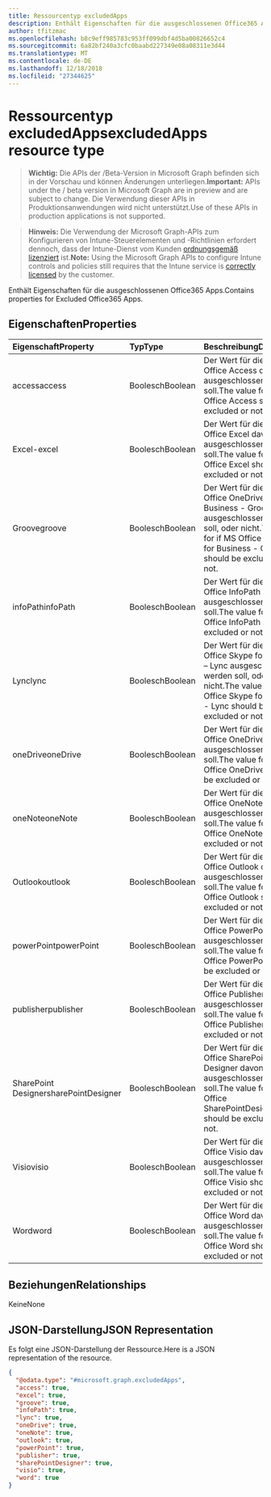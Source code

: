 ```yaml
---
title: Ressourcentyp excludedApps
description: Enthält Eigenschaften für die ausgeschlossenen Office365 Apps.
author: tfitzmac
ms.openlocfilehash: b8c9eff985783c953ff099dbf4d5ba00826652c4
ms.sourcegitcommit: 6a82bf240a3cfc0baabd227349e08a08311e3d44
ms.translationtype: MT
ms.contentlocale: de-DE
ms.lasthandoff: 12/18/2018
ms.locfileid: "27344625"
---
```

# <a name="excludedapps-resource-type"></a><span data-ttu-id="c1648-103">Ressourcentyp excludedApps</span><span class="sxs-lookup"><span data-stu-id="c1648-103">excludedApps resource type</span></span>

> <span data-ttu-id="c1648-104">**Wichtig:** Die APIs der /Beta-Version in Microsoft Graph befinden sich in der Vorschau und können Änderungen unterliegen.</span><span class="sxs-lookup"><span data-stu-id="c1648-104">**Important:** APIs under the / beta version in Microsoft Graph are in preview and are subject to change.</span></span> <span data-ttu-id="c1648-105">Die Verwendung dieser APIs in Produktionsanwendungen wird nicht unterstützt.</span><span class="sxs-lookup"><span data-stu-id="c1648-105">Use of these APIs in production applications is not supported.</span></span>

> <span data-ttu-id="c1648-106">**Hinweis:** Die Verwendung der Microsoft Graph-APIs zum Konfigurieren von Intune-Steuerelementen und -Richtlinien erfordert dennoch, dass der Intune-Dienst vom Kunden [ordnungsgemäß lizenziert](https://go.microsoft.com/fwlink/?linkid=839381) ist.</span><span class="sxs-lookup"><span data-stu-id="c1648-106">**Note:** Using the Microsoft Graph APIs to configure Intune controls and policies still requires that the Intune service is [correctly licensed](https://go.microsoft.com/fwlink/?linkid=839381) by the customer.</span></span>

<span data-ttu-id="c1648-107">Enthält Eigenschaften für die ausgeschlossenen Office365 Apps.</span><span class="sxs-lookup"><span data-stu-id="c1648-107">Contains properties for Excluded Office365 Apps.</span></span>
## <a name="properties"></a><span data-ttu-id="c1648-108">Eigenschaften</span><span class="sxs-lookup"><span data-stu-id="c1648-108">Properties</span></span>
|<span data-ttu-id="c1648-109">Eigenschaft</span><span class="sxs-lookup"><span data-stu-id="c1648-109">Property</span></span>|<span data-ttu-id="c1648-110">Typ</span><span class="sxs-lookup"><span data-stu-id="c1648-110">Type</span></span>|<span data-ttu-id="c1648-111">Beschreibung</span><span class="sxs-lookup"><span data-stu-id="c1648-111">Description</span></span>|
|:---|:---|:---|
|<span data-ttu-id="c1648-112">access</span><span class="sxs-lookup"><span data-stu-id="c1648-112">access</span></span>|<span data-ttu-id="c1648-113">Boolesch</span><span class="sxs-lookup"><span data-stu-id="c1648-113">Boolean</span></span>|<span data-ttu-id="c1648-114">Der Wert für die If MS Office Access davon ausgeschlossen werden soll.</span><span class="sxs-lookup"><span data-stu-id="c1648-114">The value for if MS Office Access should be excluded or not.</span></span>|
|<span data-ttu-id="c1648-115">Excel-</span><span class="sxs-lookup"><span data-stu-id="c1648-115">excel</span></span>|<span data-ttu-id="c1648-116">Boolesch</span><span class="sxs-lookup"><span data-stu-id="c1648-116">Boolean</span></span>|<span data-ttu-id="c1648-117">Der Wert für die If MS Office Excel davon ausgeschlossen werden soll.</span><span class="sxs-lookup"><span data-stu-id="c1648-117">The value for if MS Office Excel should be excluded or not.</span></span>|
|<span data-ttu-id="c1648-118">Groove</span><span class="sxs-lookup"><span data-stu-id="c1648-118">groove</span></span>|<span data-ttu-id="c1648-119">Boolesch</span><span class="sxs-lookup"><span data-stu-id="c1648-119">Boolean</span></span>|<span data-ttu-id="c1648-120">Der Wert für die If MS Office OneDrive for Business - Groove ausgeschlossen werden soll, oder nicht.</span><span class="sxs-lookup"><span data-stu-id="c1648-120">The value for if MS Office OneDrive for Business - Groove should be excluded or not.</span></span>|
|<span data-ttu-id="c1648-121">infoPath</span><span class="sxs-lookup"><span data-stu-id="c1648-121">infoPath</span></span>|<span data-ttu-id="c1648-122">Boolesch</span><span class="sxs-lookup"><span data-stu-id="c1648-122">Boolean</span></span>|<span data-ttu-id="c1648-123">Der Wert für die If MS Office InfoPath davon ausgeschlossen werden soll.</span><span class="sxs-lookup"><span data-stu-id="c1648-123">The value for if MS Office InfoPath should be excluded or not.</span></span>|
|<span data-ttu-id="c1648-124">Lync</span><span class="sxs-lookup"><span data-stu-id="c1648-124">lync</span></span>|<span data-ttu-id="c1648-125">Boolesch</span><span class="sxs-lookup"><span data-stu-id="c1648-125">Boolean</span></span>|<span data-ttu-id="c1648-126">Der Wert für die If MS Office Skype for Business – Lync ausgeschlossen werden soll, oder nicht.</span><span class="sxs-lookup"><span data-stu-id="c1648-126">The value for if MS Office Skype for Business - Lync should be excluded or not.</span></span>|
|<span data-ttu-id="c1648-127">oneDrive</span><span class="sxs-lookup"><span data-stu-id="c1648-127">oneDrive</span></span>|<span data-ttu-id="c1648-128">Boolesch</span><span class="sxs-lookup"><span data-stu-id="c1648-128">Boolean</span></span>|<span data-ttu-id="c1648-129">Der Wert für die If MS Office OneDrive davon ausgeschlossen werden soll.</span><span class="sxs-lookup"><span data-stu-id="c1648-129">The value for if MS Office OneDrive should be excluded or not.</span></span>|
|<span data-ttu-id="c1648-130">oneNote</span><span class="sxs-lookup"><span data-stu-id="c1648-130">oneNote</span></span>|<span data-ttu-id="c1648-131">Boolesch</span><span class="sxs-lookup"><span data-stu-id="c1648-131">Boolean</span></span>|<span data-ttu-id="c1648-132">Der Wert für die If MS Office OneNote davon ausgeschlossen werden soll.</span><span class="sxs-lookup"><span data-stu-id="c1648-132">The value for if MS Office OneNote should be excluded or not.</span></span>|
|<span data-ttu-id="c1648-133">Outlook</span><span class="sxs-lookup"><span data-stu-id="c1648-133">outlook</span></span>|<span data-ttu-id="c1648-134">Boolesch</span><span class="sxs-lookup"><span data-stu-id="c1648-134">Boolean</span></span>|<span data-ttu-id="c1648-135">Der Wert für die If MS Office Outlook oder nicht ausgeschlossen werden soll.</span><span class="sxs-lookup"><span data-stu-id="c1648-135">The value for if MS Office Outlook should be excluded or not.</span></span>|
|<span data-ttu-id="c1648-136">powerPoint</span><span class="sxs-lookup"><span data-stu-id="c1648-136">powerPoint</span></span>|<span data-ttu-id="c1648-137">Boolesch</span><span class="sxs-lookup"><span data-stu-id="c1648-137">Boolean</span></span>|<span data-ttu-id="c1648-138">Der Wert für die If MS Office PowerPoint davon ausgeschlossen werden soll.</span><span class="sxs-lookup"><span data-stu-id="c1648-138">The value for if MS Office PowerPoint should be excluded or not.</span></span>|
|<span data-ttu-id="c1648-139">publisher</span><span class="sxs-lookup"><span data-stu-id="c1648-139">publisher</span></span>|<span data-ttu-id="c1648-140">Boolesch</span><span class="sxs-lookup"><span data-stu-id="c1648-140">Boolean</span></span>|<span data-ttu-id="c1648-141">Der Wert für die If MS Office Publisher davon ausgeschlossen werden soll.</span><span class="sxs-lookup"><span data-stu-id="c1648-141">The value for if MS Office Publisher should be excluded or not.</span></span>|
|<span data-ttu-id="c1648-142">SharePoint Designer</span><span class="sxs-lookup"><span data-stu-id="c1648-142">sharePointDesigner</span></span>|<span data-ttu-id="c1648-143">Boolesch</span><span class="sxs-lookup"><span data-stu-id="c1648-143">Boolean</span></span>|<span data-ttu-id="c1648-144">Der Wert für die If MS Office SharePoint Designer davon ausgeschlossen werden soll.</span><span class="sxs-lookup"><span data-stu-id="c1648-144">The value for if MS Office SharePointDesigner should be excluded or not.</span></span>|
|<span data-ttu-id="c1648-145">Visio</span><span class="sxs-lookup"><span data-stu-id="c1648-145">visio</span></span>|<span data-ttu-id="c1648-146">Boolesch</span><span class="sxs-lookup"><span data-stu-id="c1648-146">Boolean</span></span>|<span data-ttu-id="c1648-147">Der Wert für die If MS Office Visio davon ausgeschlossen werden soll.</span><span class="sxs-lookup"><span data-stu-id="c1648-147">The value for if MS Office Visio should be excluded or not.</span></span>|
|<span data-ttu-id="c1648-148">Word</span><span class="sxs-lookup"><span data-stu-id="c1648-148">word</span></span>|<span data-ttu-id="c1648-149">Boolesch</span><span class="sxs-lookup"><span data-stu-id="c1648-149">Boolean</span></span>|<span data-ttu-id="c1648-150">Der Wert für die If MS Office Word davon ausgeschlossen werden soll.</span><span class="sxs-lookup"><span data-stu-id="c1648-150">The value for if MS Office Word should be excluded or not.</span></span>|

## <a name="relationships"></a><span data-ttu-id="c1648-151">Beziehungen</span><span class="sxs-lookup"><span data-stu-id="c1648-151">Relationships</span></span>
<span data-ttu-id="c1648-152">Keine</span><span class="sxs-lookup"><span data-stu-id="c1648-152">None</span></span>
## <a name="json-representation"></a><span data-ttu-id="c1648-153">JSON-Darstellung</span><span class="sxs-lookup"><span data-stu-id="c1648-153">JSON Representation</span></span>
<span data-ttu-id="c1648-154">Es folgt eine JSON-Darstellung der Ressource.</span><span class="sxs-lookup"><span data-stu-id="c1648-154">Here is a JSON representation of the resource.</span></span>
<!-- {
  "blockType": "resource",
  "@odata.type": "microsoft.graph.excludedApps"
}
-->
``` json
{
  "@odata.type": "#microsoft.graph.excludedApps",
  "access": true,
  "excel": true,
  "groove": true,
  "infoPath": true,
  "lync": true,
  "oneDrive": true,
  "oneNote": true,
  "outlook": true,
  "powerPoint": true,
  "publisher": true,
  "sharePointDesigner": true,
  "visio": true,
  "word": true
}
```





